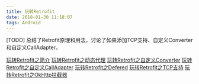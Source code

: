 ```yaml
---
title: 玩转Retrofit
date: 2018-01-30 11:18:07
tags: Android
---
```

[TODO] 总结了Retrofit原理和用法，讨论了如果添加TCP支持、自定义Converter和自定义CallAdapter。
<!--more-->

[玩转Retrofit之简介](#)
[玩转Retrofit之动态代理](#)
[玩转Retrofit之自定义Converter](#)
[玩转Retrofit之自定义CallAdapter](#)
[玩转Retrofit之Defered](#)
[玩转Retrofit之TCP支持](#)
[玩转Retrofit之OkHttp拦截器](#)